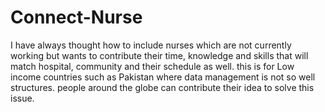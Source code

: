 # Connect-Nurse
I have always thought how to include nurses which are not currently working but wants to contribute their time, knowledge and skills that will match hospital, community and their schedule as well. this is for Low income countries such as Pakistan where data management is not so well structures. people around the globe can contribute their idea to solve this issue. 
